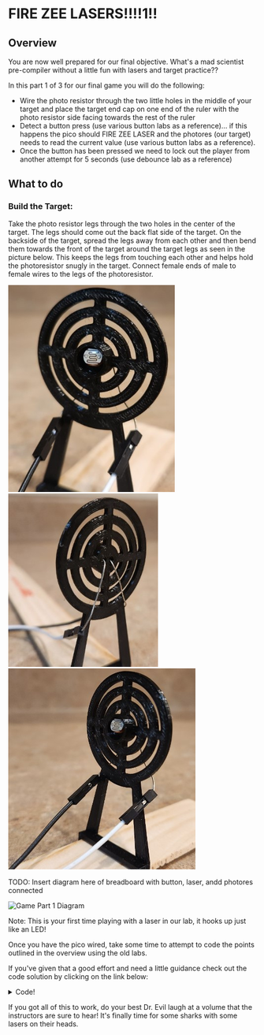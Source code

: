 # FIRE ZEE LASERS!!!!1!!

## Overview

You are now well prepared for our final objective.  What's a mad scientist pre-compiler without a little fun with lasers and target practice??

In this part 1 of 3 for our final game you will do the following:

- Wire the photo resistor through the two little holes in the middle of your target and place the target end cap on one end of the ruler with the photo resistor side facing towards the rest of the ruler
- Detect a button press (use various button labs as a reference)... if this happens the pico should FIRE ZEE LASER and the photores (our target) needs to read the current value (use various button labs as a reference).
- Once the button has been pressed we need to lock out the player from another attempt for 5 seconds (use debounce lab as a reference)

  
 ## What to do

### Build the Target:

Take the photo resistor legs through the two holes in the center of the target.  The legs should come out the back flat side of the target. On the backside of the target, spread the legs away from each other and then bend them towards the front of the target around the target legs as seen in the picture below. This keeps the legs from touching each other and helps hold the photoresistor snugly in the target.  Connect female ends of male to female wires to the legs of the photoresistor.

![Target Pic Front](/images/target_zoom.jpg)
![Target Pic Back](/images/target_back.jpg)
![Target Pic Front](/images/target_full.jpg)

TODO: Insert diagram here of breadboard with button, laser, andd photores connected

![Game Part 1 Diagram](/images/needanimagehere.png)


Note: This is your first time playing with a laser in our lab, it hooks up just like an LED!

Once you have the pico wired, take some time to attempt to code the points outlined in the overview using the old labs.

If you've given that a good effort and need a little guidance check out the code solution by clicking on the link below: 

<details><summary>Code!</summary> 

```Python

from machine import Pin,PWM,ADC
from math import modf
import utime

photoresistor_value = machine.ADC(28)

initial_photo_reading = photoresistor_value.read_u16()
print("Initial Laser Voltage Reading: ", initial_photo_reading)

laser = Pin(20, Pin.OUT)
laser.value(0)

button = Pin(17, Pin.IN, Pin.PULL_DOWN)

# debounce utime saying wait 5 seconds between button presses
DEBOUNCE_utime = 5000

# debounce counter is our counter from the last button press
# initialize to current utime
debounce_counter = utime.ticks_ms() - DEBOUNCE_utime
       
# Function to handle when the button is pressed
def button_press_detected():
    global debounce_counter
    current_utime = utime.ticks_ms()
    
    # Calculate utime passed since last button press
    utime_passed = utime.ticks_diff(current_utime,debounce_counter)

    # print("utime passed=" + str(utime_passed))
    if (utime_passed > DEBOUNCE_utime):
        print("Button Pressed!")
        # set debounce_counter to current utime
        debounce_counter = utime.ticks_ms()

        fire_the_laser()    
    #else:
        #print("Not enough utime")

def fire_the_laser():
    print("FIRE ZEE LASERS!")
    enable_laser()   
    check_target()     
    disable_laser()

def enable_laser():
    laser.value(1) 
    utime.sleep_ms(2000) 

def disable_laser():
    utime.sleep_ms(1000)   
    laser.value(0)

def check_target():
    global photo_reading
    photo_reading = photoresistor_value.read_u16()   
    print("Laser Voltage Reading: ",photo_reading)

# Below executes in the main(first) thread.
while True:

    if button.value()==True:
        button_press_detected()


```
</details>


If you got all of this to work, do your best Dr. Evil laugh at a volume that the instructors are sure to hear!
It's finally time for some sharks with some lasers on their heads.

